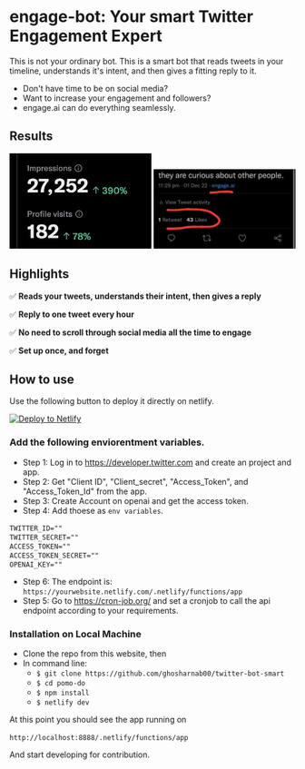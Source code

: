# engage-bot: Your smart Twitter Engagement Expert

This is not your ordinary bot. This is a smart bot that reads tweets in your timeline, understands it's intent, and then gives a fitting reply to it. 

* Don't have time to be on social media?
* Want to increase your engagement and followers?
* engage.ai can do everything seamlessly. 

## Results

<img src="public/engagement.png" data-canonical-src="public/engagement.png" width="250" />
<img src="public/retweetengagement.jpeg" data-canonical-src="public/engagement.png" width="250" />




## Highlights

✅ **Reads your tweets, understands their intent, then gives a reply**

✅ **Reply to one tweet every hour**

✅ **No need to scroll through social media all the time to engage**

✅ **Set up once, and forget**




## How to use

Use the following button to deploy it directly on netlify.

[![Deploy to Netlify](https://www.netlify.com/img/deploy/button.svg)](https://app.netlify.com/start/deploy?repository=https://github.com/ghosharnab00/twitter-bot-smart)


### Add the following enviorentment variables. 

* Step 1: Log in to https://developer.twitter.com and create an project and app. 
* Step 2: Get "Client ID", "Client_secret", "Access_Token", and "Access_Token_Id" from the app.
* Step 3: Create Account on openai and get the access token.
* Step 4: Add thoese as `env variables`.

```
TWITTER_ID=""
TWITTER_SECRET=""
ACCESS_TOKEN=""
ACCESS_TOKEN_SECRET=""
OPENAI_KEY=""
```
* Step 6: The endpoint is: ```https://yourwebsite.netlify.com/.netlify/functions/app```
* Step 5: Go to https://cron-job.org/ and set a cronjob to call the api endpoint according to your requirements. 
### Installation on Local Machine

* Clone the repo from this website, then
* In command line:
  * ```$ git clone https://github.com/ghosharnab00/twitter-bot-smart```
  * ```$ cd pomo-do```
  * ```$ npm install```
  * ```$ netlify dev```

 At this point you should see the app running on 

 ```http://localhost:8888/.netlify/functions/app```


  
 And start developing for contribution.




